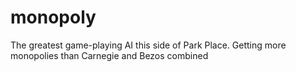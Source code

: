 # monopoly

The greatest game-playing AI this side of Park Place. Getting more monopolies than Carnegie and Bezos combined
